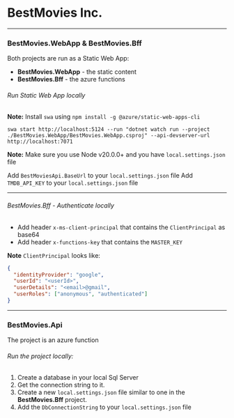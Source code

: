 # BestMovies Inc.

---
### BestMovies.WebApp & BestMovies.Bff

Both projects are run as a Static Web App:
 * **BestMovies.WebApp** - the static content
 * **BestMovies.Bff** - the azure functions

###### Run Static Web App locally
**Note:** Install `swa` using `npm install -g @azure/static-web-apps-cli`
```
swa start http://localhost:5124 --run "dotnet watch run --project ./BestMovies.WebApp/BestMovies.WebApp.csproj" --api-devserver-url http://localhost:7071
```

**Note:** Make sure you use Node v20.0.0+ and you have `local.settings.json` file

Add `BestMoviesApi.BaseUrl` to your `local.settings.json` file
Add `TMDB_API_KEY` to your `local.settings.json` file

----
###### BestMovies.Bff - Authenticate locally
* Add header `x-ms-client-principal` that contains the `ClientPrincipal` as base64
* Add header `x-functions-key` that contains the `MASTER_KEY`

**Note** `ClientPrincipal` looks like: 
```json
{
  "identityProvider": "google",
  "userId": "<userId>",
  "userDetails": "<email>@gmail",
  "userRoles": ["anonymous", "authenticated"]
}
```

---
### BestMovies.Api
The project is an azure function

###### Run the project locally:
1. Create a database in your local Sql Server 
2. Get the connection string to it.
3. Create a new `local.settings.json` file similar to one in the **BestMovies.Bff** project. 
4. Add the `DbConnectionString` to your `local.settings.json` file

